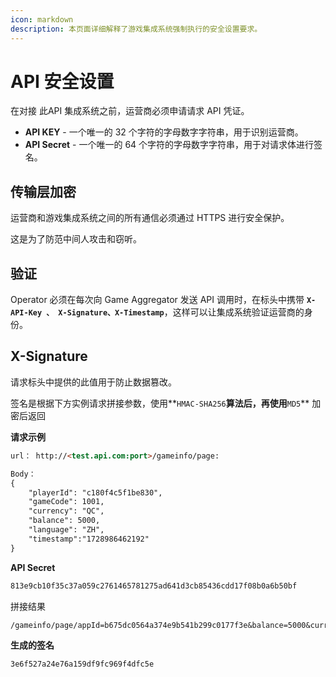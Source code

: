 ```yaml
---
icon: markdown
description: 本页面详细解释了游戏集成系统强制执行的安全设置要求。
---
```


# API 安全设置

在对接 此API 集成系统之前，运营商必须申请请求 API 凭证。

* **API KEY** - 一个唯一的 32 个字符的字母数字字符串，用于识别运营商。
* **API Secret** - 一个唯一的 64 个字符的字母数字字符串，用于对请求体进行签名。

## 传输层加密

运营商和游戏集成系统之间的所有通信必须通过 HTTPS 进行安全保护。

这是为了防范中间人攻击和窃听。

## 验证

Operator 必须在每次向 Game Aggregator 发送 API 调用时，在标头中携带 **`X-API-Key 、 X-Signature、X-Timestamp`**，这样可以让集成系统验证运营商的身份。

## X-Signature

请求标头中提供的此值用于防止数据篡改。

签名是根据下方实例请求拼接参数，使用**`HMAC-SHA256`**算法后，再使用**`MD5`** 加密后返回

**请求示例**

```markdown
url： http://<test.api.com:port>/gameinfo/page:

Body：
{
    "playerId": "c180f4c5f1be830",
    "gameCode": 1001,
    "currency": "QC",
    "balance": 5000,
    "language": "ZH",
    "timestamp":"1728986462192"
}
```

**API Secret**

```markdown
813e9cb10f35c37a059c2761465781275ad641d3cb85436cdd17f08b0a6b50bf
```

拼接结果

```
/gameinfo/page/appId=b675dc0564a374e9b541b299c0177f3e&balance=5000&currency=QC&gameCode=1001&language=ZH&playerId=c180f4c5f1be830&timestamp=1728986462192
```

**生成的签名**

```markdown
3e6f527a24e76a159df9fc969f4dfc5e
```

